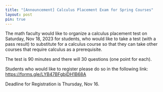 ```yaml
---
title: "[Announcement] Calculus Placement Exam for Spring Courses"
layout: post
pin: true
---
```

The math faculty would like to organize a calculus placement test on Saturday, 
Nov 18, 2023 for students, who would like to take a test (with a pass result) 
to substitute for a calculus course so that they can take other courses that 
require calculus as a prerequisite.

The test is 90 minutes and there will 30 questions (one point for each).

Students who would like to register please do so in the following link: <https://forms.gle/LYB47BFgbjDH1B68A> 

Deadline for Registration is Thursday, Nov 16.
